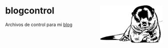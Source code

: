# <a href= "https://johanmarin.github.io/otterblog/"> <img src="https://github.com/johanmarin/Images/blob/master/Animal%20Otter%20rf5t.png" align="right" height="120" /> </a>
# blogcontrol
Archivos de control para mi [blog](https://johanmarin.github.io/otterblog/)
